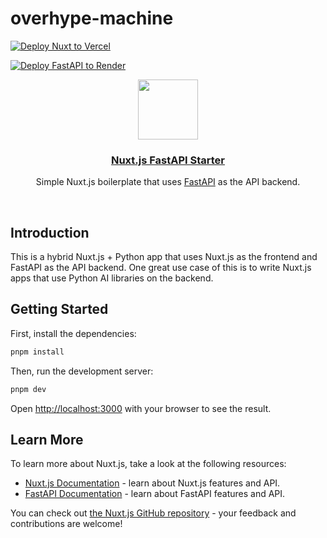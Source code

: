 # overhype-machine

[![Deploy Nuxt to Vercel](https://vercel.com/button)](https://vercel.com/import/project?template=https://github.com/brysonandrew/overhype-machine&root=nuxt)

[![Deploy FastAPI to Render](https://render.com/images/deploy-to-render-button.svg)](https://render.com/deploy)

<p align="center">
  <a href="https://nuxtjs-fastapi-starter.vercel.app/">
    <img src="https://assets.vercel.com/image/upload/v1588805858/repositories/vercel/logo.png" height="96">
    <h3 align="center">Nuxt.js FastAPI Starter</h3>
  </a>
</p>

<p align="center">Simple Nuxt.js boilerplate that uses <a href="https://fastapi.tiangolo.com/">FastAPI</a> as the API backend.</p>

<br/>

## Introduction

This is a hybrid Nuxt.js + Python app that uses Nuxt.js as the frontend and FastAPI as the API
backend. One great use case of this is to write Nuxt.js apps that use Python AI libraries on the
backend.

## Getting Started

First, install the dependencies:

```bash
pnpm install
```

Then, run the development server:

```bash
pnpm dev
```

Open [http://localhost:3000](http://localhost:3000) with your browser to see the result.

## Learn More

To learn more about Nuxt.js, take a look at the following resources:

- [Nuxt.js Documentation](https://nuxt.com/docs) - learn about Nuxt.js features and API.
- [FastAPI Documentation](https://fastapi.tiangolo.com/) - learn about FastAPI features and API.

You can check out [the Nuxt.js GitHub repository](https://github.com/nuxt/nuxt.js/) - your feedback
and contributions are welcome!
